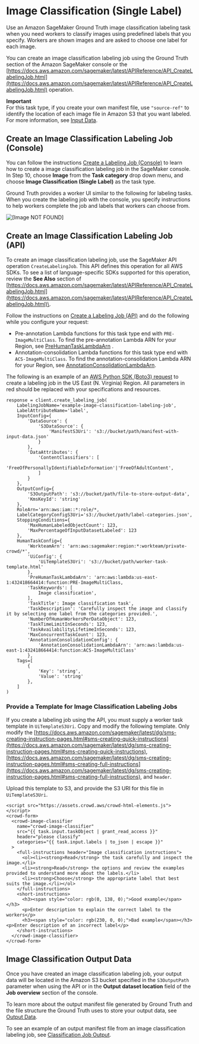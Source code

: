 # Image Classification \(Single Label\)<a name="sms-image-classification"></a>

Use an Amazon SageMaker Ground Truth image classification labeling task when you need workers to classify images using predefined labels that you specify\. Workers are shown images and are asked to choose one label for each image\. 

You can create an image classification labeling job using the Ground Truth section of the Amazon SageMaker console or the [https://docs.aws.amazon.com/sagemaker/latest/APIReference/API_CreateLabelingJob.html](https://docs.aws.amazon.com/sagemaker/latest/APIReference/API_CreateLabelingJob.html) operation\. 

**Important**  
For this task type, if you create your own manifest file, use `"source-ref"` to identify the location of each image file in Amazon S3 that you want labeled\. For more information, see [Input Data](sms-data-input.md)\.

## Create an Image Classification Labeling Job \(Console\)<a name="sms-creating-image-classification-console"></a>

You can follow the instructions [Create a Labeling Job \(Console\)](sms-create-labeling-job-console.md) to learn how to create a image classification labeling job in the SageMaker console\. In Step 10, choose **Image** from the **Task category** drop down menu, and choose **Image Classification \(Single Label\)** as the task type\. 

Ground Truth provides a worker UI similar to the following for labeling tasks\. When you create the labeling job with the console, you specify instructions to help workers complete the job and labels that workers can choose from\. 

![\[Image NOT FOUND\]](http://docs.aws.amazon.com/sagemaker/latest/dg/images/image-classification-example.png)

## Create an Image Classification Labeling Job \(API\)<a name="sms-creating-image-classification-api"></a>

To create an image classification labeling job, use the SageMaker API operation `CreateLabelingJob`\. This API defines this operation for all AWS SDKs\. To see a list of language\-specific SDKs supported for this operation, review the **See Also** section of [https://docs.aws.amazon.com/sagemaker/latest/APIReference/API_CreateLabelingJob.html](https://docs.aws.amazon.com/sagemaker/latest/APIReference/API_CreateLabelingJob.html)\.

Follow the instructions on [Create a Labeling Job \(API\)](sms-create-labeling-job-api.md) and do the following while you configure your request: 
+ Pre\-annotation Lambda functions for this task type end with `PRE-ImageMultiClass`\. To find the pre\-annotation Lambda ARN for your Region, see [PreHumanTaskLambdaArn](https://docs.aws.amazon.com/sagemaker/latest/dg/API_HumanTaskConfig.html#SageMaker-Type-HumanTaskConfig-PreHumanTaskLambdaArn) \. 
+ Annotation\-consolidation Lambda functions for this task type end with `ACS-ImageMultiClass`\. To find the annotation\-consolidation Lambda ARN for your Region, see [AnnotationConsolidationLambdaArn](https://docs.aws.amazon.com/sagemaker/latest/dg/API_AnnotationConsolidationConfig.html#SageMaker-Type-AnnotationConsolidationConfig-AnnotationConsolidationLambdaArn)\. 

The following is an example of an [AWS Python SDK \(Boto3\) request](https://boto3.amazonaws.com/v1/documentation/api/latest/reference/services/sagemaker.html#SageMaker.Client.create_labeling_job) to create a labeling job in the US East \(N\. Virginia\) Region\. All parameters in red should be replaced with your specifications and resources\. 

```
response = client.create_labeling_job(
    LabelingJobName='example-image-classification-labeling-job',
    LabelAttributeName='label',
    InputConfig={
        'DataSource': {
            'S3DataSource': {
                'ManifestS3Uri': 's3://bucket/path/manifest-with-input-data.json'
            }
        },
        'DataAttributes': {
            'ContentClassifiers': [
                'FreeOfPersonallyIdentifiableInformation'|'FreeOfAdultContent',
            ]
        }
    },
    OutputConfig={
        'S3OutputPath': 's3://bucket/path/file-to-store-output-data',
        'KmsKeyId': 'string'
    },
    RoleArn='arn:aws:iam::*:role/*,
    LabelCategoryConfigS3Uri='s3://bucket/path/label-categories.json',
    StoppingConditions={
        'MaxHumanLabeledObjectCount': 123,
        'MaxPercentageOfInputDatasetLabeled': 123
    },
    HumanTaskConfig={
        'WorkteamArn': 'arn:aws:sagemaker:region:*:workteam/private-crowd/*',
        'UiConfig': {
            'UiTemplateS3Uri': 's3://bucket/path/worker-task-template.html'
        },
        'PreHumanTaskLambdaArn': 'arn:aws:lambda:us-east-1:432418664414:function:PRE-ImageMultiClass,
        'TaskKeywords': [
            Image classification',
        ],
        'TaskTitle': Image classification task',
        'TaskDescription': 'Carefully inspect the image and classify it by selecting one label from the categories provided.',
        'NumberOfHumanWorkersPerDataObject': 123,
        'TaskTimeLimitInSeconds': 123,
        'TaskAvailabilityLifetimeInSeconds': 123,
        'MaxConcurrentTaskCount': 123,
        'AnnotationConsolidationConfig': {
            'AnnotationConsolidationLambdaArn': 'arn:aws:lambda:us-east-1:432418664414:function:ACS-ImageMultiClass'
        },
    Tags=[
        {
            'Key': 'string',
            'Value': 'string'
        },
    ]
)
```

### Provide a Template for Image Classification Labeling Jobs<a name="worker-template-image-classification"></a>

If you create a labeling job using the API, you must supply a worker task template in `UiTemplateS3Uri`\. Copy and modify the following template\. Only modify the [https://docs.aws.amazon.com/sagemaker/latest/dg/sms-creating-instruction-pages.html#sms-creating-quick-instructions](https://docs.aws.amazon.com/sagemaker/latest/dg/sms-creating-instruction-pages.html#sms-creating-quick-instructions), [https://docs.aws.amazon.com/sagemaker/latest/dg/sms-creating-instruction-pages.html#sms-creating-full-instructions](https://docs.aws.amazon.com/sagemaker/latest/dg/sms-creating-instruction-pages.html#sms-creating-full-instructions), and `header`\. 

Upload this template to S3, and provide the S3 URI for this file in `UiTemplateS3Uri`\.

```
<script src="https://assets.crowd.aws/crowd-html-elements.js"></script>
<crowd-form>
  <crowd-image-classifier
    name="crowd-image-classifier"
    src="{{ task.input.taskObject | grant_read_access }}"
    header="please classify"
    categories="{{ task.input.labels | to_json | escape }}"
  >
    <full-instructions header="Image classification instructions">
      <ol><li><strong>Read</strong> the task carefully and inspect the image.</li>
      <li><strong>Read</strong> the options and review the examples provided to understand more about the labels.</li>
      <li><strong>Choose</strong> the appropriate label that best suits the image.</li></ol>
    </full-instructions>
    <short-instructions>
      <h3><span style="color: rgb(0, 138, 0);">Good example</span></h3>
      <p>Enter description to explain the correct label to the workers</p>
      <h3><span style="color: rgb(230, 0, 0);">Bad example</span></h3><p>Enter description of an incorrect label</p>
    </short-instructions>
  </crowd-image-classifier>
</crowd-form>
```

## Image Classification Output Data<a name="sms-image-classification-output-data"></a>

Once you have created an image classification labeling job, your output data will be located in the Amazon S3 bucket specified in the `S3OutputPath` parameter when using the API or in the **Output dataset location** field of the **Job overview** section of the console\. 

To learn more about the output manifest file generated by Ground Truth and the file structure the Ground Truth uses to store your output data, see [Output Data](sms-data-output.md)\. 

To see an example of an output manifest file from an image classification labeling job, see [Classification Job Output](sms-data-output.md#sms-output-class)\.
